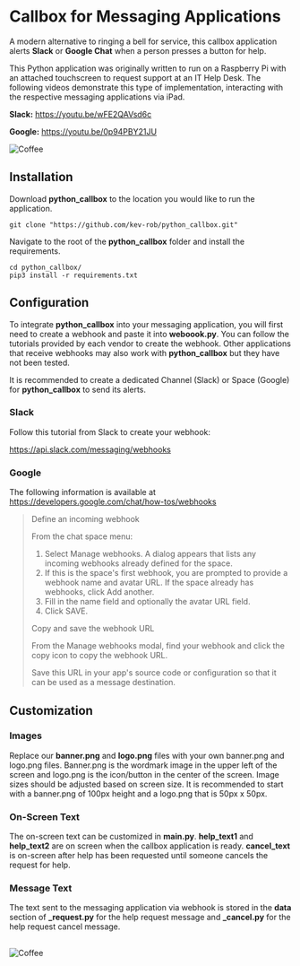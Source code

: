# Callbox for Messaging Applications
A modern alternative to ringing a bell for service, this callbox application alerts **Slack** or **Google Chat** when a person presses a button for help.  

This Python application was originally written to run on a Raspberry Pi with an attached touchscreen to request support at an IT Help Desk. The following videos demonstrate this type of implementation, interacting with the respective messaging applications via iPad.

**Slack:** https://youtu.be/wFE2QAVsd6c

**Google:** https://youtu.be/0p94PBY21JU

![Coffee](https://storage.googleapis.com/www-trabant-tech-com/BuyMeACoffee.png)

## Installation

Download **python_callbox** to the location you would like to run the application.  
  
```
git clone "https://github.com/kev-rob/python_callbox.git"
```

Navigate to the root of the **python_callbox** folder and install the requirements.  
  
   
```
cd python_callbox/  
pip3 install -r requirements.txt
``` 

## Configuration

To integrate **python_callbox** into your messaging application, you will first need to create a webhook and paste it into **weboook.py**. You can follow the tutorials provided by each vendor to create the webhook. Other applications that receive webhooks may also work with **python_callbox** but they have not been tested.

It is recommended to create a dedicated Channel (Slack) or Space (Google) for **python_callbox** to send its alerts.

### Slack  
Follow this tutorial from Slack to create your webhook:  

https://api.slack.com/messaging/webhooks

### Google  

The following information is available at https://developers.google.com/chat/how-tos/webhooks

> Define an incoming webhook
>
> From the chat space menu:
>
> 1. Select Manage webhooks. A dialog appears that lists any incoming webhooks already defined for the space.
> 2. If this is the space's first webhook, you are prompted to provide a webhook name and avatar URL. If the space already has webhooks, click Add another.
> 3. Fill in the name field and optionally the avatar URL field.  
> 4. Click SAVE.
>
> Copy and save the webhook URL
>
> From the Manage webhooks modal, find your webhook and click the copy icon to copy the webhook URL.
>
> Save this URL in your app's source code or configuration so that it can be used as a message destination.  

## Customization

### Images
Replace our **banner.png** and **logo.png** files with your own banner.png and logo.png files. Banner.png is the wordmark image in the upper left of the screen and logo.png is the icon/button in the center of the screen. Image sizes should be adjusted based on screen size. It is recommended to start with a banner.png of 100px height and a logo.png that is 50px x 50px.

### On-Screen Text  
The on-screen text can be customized in **main.py**. **help_text1** and **help_text2** are on screen when the callbox application is ready. **cancel_text** is on-screen after help has been requested until someone cancels the request for help.

### Message Text
The text sent to the messaging application via webhook is stored in the **data** section of **_request.py** for the help request message and **_cancel.py** for the help request cancel message.

## 

![Coffee](https://storage.googleapis.com/www-trabant-tech-com/BuyMeACoffee.png)
